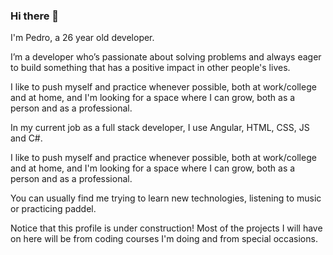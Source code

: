 ### Hi there 👋

I'm Pedro, a 26 year old developer.

I’m a developer who’s passionate about solving problems and always eager to build something that has a positive impact in other people's lives.

I like to push myself and practice whenever possible, both at work/college and at home, and I'm looking for a space where I can grow, both as a person and as a professional.

In my current job as a full stack developer, I use Angular, HTML, CSS, JS and C#.

I like to push myself and practice whenever possible, both at work/college and at home, and I'm looking for a space where I can grow, both as a person and as a professional.

You can usually find me trying to learn new technologies, listening to music or practicing paddel.

Notice that this profile is under construction! Most of the projects I will have on here will be from coding courses I'm doing and from special occasions.
